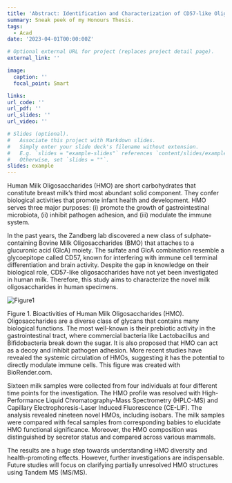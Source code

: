 ```yaml
---
title: 'Abstract: Identification and Characterization of CD57-like Oligosaccharides in Human Milk'
summary: Sneak peek of my Honours Thesis.
tags:
  - Acad
date: '2023-04-01T00:00:00Z'

# Optional external URL for project (replaces project detail page).
external_link: ''

image:
  caption: ''
  focal_point: Smart

links:
url_code: ''
url_pdf: ''
url_slides: ''
url_video: ''

# Slides (optional).
#   Associate this project with Markdown slides.
#   Simply enter your slide deck's filename without extension.
#   E.g. `slides = "example-slides"` references `content/slides/example-slides.md`.
#   Otherwise, set `slides = ""`.
slides: example
---
```


Human Milk Oligosaccharides (HMO) are short carbohydrates that constitute breast milk’s third most abundant solid component. They confer biological activities that promote infant health and development. HMO serves three major purposes: (i) promote the growth of gastrointestinal microbiota, (ii) inhibit pathogen adhesion, and (iii) modulate the immune system. 

In the past years, the Zandberg lab discovered a new class of sulphate-containing Bovine Milk Oligosaccharides (BMO) that attaches to a glucuronic acid (GlcA) moiety. The sulfate and GlcA combination resemble a glycoepitope called CD57, known for interfering with immune cell terminal differentiation and brain activity. Despite the gap in knowledge on their biological role, CD57-like oligosaccharides have not yet been investigated in human milk. Therefore, this study aims to characterize the novel milk oligosaccharides in human specimens. 

![Figure1](https://github.com/cltomiyama/Professional_Website/blob/main/static/HMOactivity.jpg)

Figure 1. Bioactivities of Human Milk Oligosaccharides (HMO). Oligosaccharides are a diverse class of glycans that contains many biological functions. The most well-known is their prebiotic activity in the gastrointestinal tract, where commercial bacteria like Lactobacillus and Bifidobacteria break down the sugar. It is also proposed that HMO can act as a decoy and inhibit pathogen adhesion. More recent studies have revealed the systemic circulation of HMOs, suggesting it has the potential to directly modulate immune cells.  This figure was created with BioRender.com.

Sixteen milk samples were collected from four individuals at four different time points for the investigation. The HMO profile was resolved with High-Performance Liquid Chromatography-Mass Spectrometry (HPLC-MS) and Capillary Electrophoresis-Laser Induced Fluorescence (CE-LIF). The analysis revealed nineteen novel HMOs, including isobars. The milk samples were compared with fecal samples from corresponding
babies to elucidate HMO functional significance. Moreover, the HMO composition was distinguished by secretor status and compared across various mammals. 

The results are a huge step towards understanding HMO diversity and health-promoting effects. However, further investigations are indispensable. Future studies will focus on clarifying partially unresolved HMO structures using Tandem MS (MS/MS).


